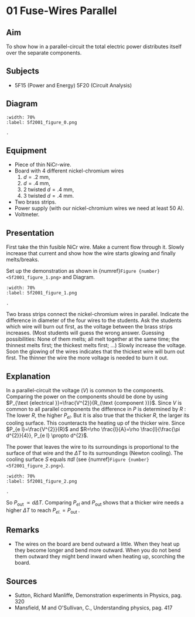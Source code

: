 # 01 Fuse-Wires Parallel 
    
  
## Aim   
 To show how in a parallel-circuit the total electric power distributes itself over the separate components.    
  
## Subjects   
* 5F15 (Power and Energy) 5F20 (Circuit Analysis)   

## Diagram
   
```{figure} figures/figure_0.png
:width: 70%  
:label: 5f2001_figure_0.png  

. 
```

## Equipment
 *  Piece of thin NiCr-wire. 
 *  Board with 4 different nickel-chromium wires 
    1. $d=.2 \mathrm{~mm}$,
    2. $d=.4 \mathrm{~mm}$,
    3. 2 twisted $d=.4 \mathrm{~mm}$,
    4. 3 twisted $d=.4 \mathrm{~mm}$.
 *  Two brass strips. 
 *  Power supply (with our nickel-chromium wires we need at least $50\mathrm{~A}$). 
 *  Voltmeter.
     
  
## Presentation   
First take the thin fusible NiCr wire. Make a current flow through it. Slowly increase that current and show how the wire starts glowing and finally melts/breaks.

Set up the demonstration as shown in {numref}`Figure {number} <5f2001_figure_1.png>` and Diagram.

```{figure} figures/figure_1.png
:width: 70%  
:label: 5f2001_figure_1.png  

. 
```
Two brass strips connect the nickel-chromium wires in parallel. Indicate the difference in diameter of the four wires to the students. Ask the students which wire will burn out first, as the voltage between the brass strips increases. (Most students will guess the wrong answer. Guessing possibilities: None of them melts; all melt together at the same time; the thinnest melts first; the thickest melts first; ...) Slowly increase the voltage. Soon the glowing of the wires indicates that the thickest wire will burn out first. The thinner the wire the more voltage is needed to burn it out.  
  
## Explanation   
In a parallel-circuit the voltage $(V)$ is common to the components. Comparing the power on the components should be done by using $P_{\text {electrical }}=\frac{V^{2}}{R_{\text {component }}}$. Since $V$ is common to all parallel components the difference in $P$ is determined by $R$ : The lower $R$, the higher $P_{e l}$. But it is also true that the thicker $R$, the larger its cooling surface. This counteracts the heating up of the thicker wire. Since $P_{e l}=\frac{V^{2}}{R}$ and $R=\rho \frac{l}{A}=\rho \frac{l}{\frac{\pi d^{2}}{4}}, P_{e l} \propto d^{2}$.

The power that leaves the wire to its surroundings is proportional to the surface of that wire and the $\Delta T$ to its surroundings (Newton cooling). The cooling surface $S$ equals $\pi d l$ (see {numref}`Figure {number} <5f2001_figure_2.png>`).

```{figure} figures/figure_2.png
:width: 70%  
:label: 5f2001_figure_2.png  

. 
```

So $P_{\text {out }} \propto d \Delta T$. Comparing $P_{e l}$ and $P_{\text {out }}$ shows that a thicker wire needs a higher $\Delta T$ to reach $P_{e l .}=P_{\text {out }}$.  
  
## Remarks   
- The wires on the board are bend outward a little. When they heat up they become longer and bend more outward. When you do not bend them outward they might bend inward when heating up, scorching the board.
    
  
## Sources
 *  Sutton, Richard Manliffe, Demonstration experiments in Physics, pag. 320 
 *  Mansfield, M and O'Sullivan, C., Understanding physics, pag. 417
  